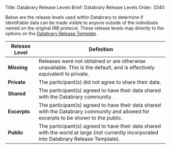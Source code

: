 Title: Databrary Release Levels
Brief: Databrary Release Levels
Order: 3340

Below are the release levels used within Databrary to determine if identifiable data can be made visible to anyone outside of the individuals named on the original IRB protocol. These release levels map directly to the options on the [Databrary Release Template](|filename|../policies/release-template.mdi).

| Release Level | Definition |
|---------------|--------------------------------------------------------|
| **Missing** | Releases were not obtained or are otherwise unavailable. This is the default, and is effectively equivalent to private. |
| **Private** | The participant(s) did not agree to share their data. |
| **Shared** | The participant(s) agreed to have their data shared with the Databrary community. |
|**Excerpts** | The participant(s) agreed to have their data shared with the Databrary community and allowed for excerpts to be shown to the public. |
| **Public** | The participant(s) agreed to have their data shared with the world at large (not currently incorporated into Databrary Release Template). |

